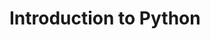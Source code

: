# Introduction to Python

<!-- <object data="docs/noteboooks/000-intro-to-python/python_notes_updated.pdf" type="application/pdf" width="100%" height="500px">
  <p>Unable to display PDF file. <a href="docs/noteboooks/000-intro-to-python/python_notes_updated.pdf">Download</a> instead.</p>
</object> -->


<!-- <a href="noteboooks/000-intro-to-python/python_notes_updated.pdf">Open PDF</a> -->

<embed src="blob:https://github.com/7df8925e-24d2-42d6-894d-9ee7da8e906f" width="500" height="375" type="application/pdf">
